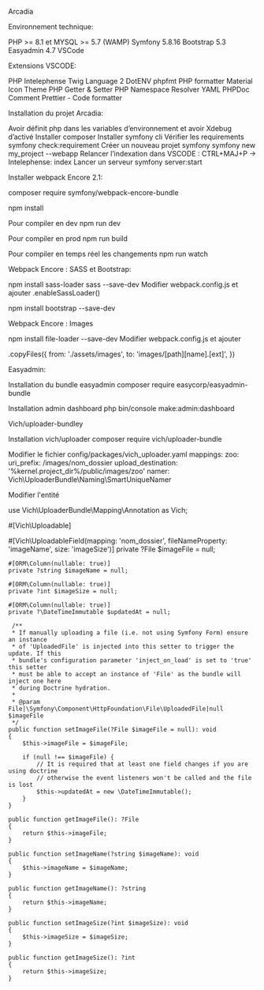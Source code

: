 Arcadia

Environnement technique:

PHP >= 8.1 et MYSQL >= 5.7 (WAMP) 
Symfony 5.8.16 
Bootstrap 5.3 
Easyadmin 4.7 VSCode

Extensions VSCODE:

PHP Intelephense 
Twig Language 2
DotENV 
phpfmt PHP formatter 
Material Icon Theme 
PHP Getter & Setter 
PHP Namespace Resolver 
YAML 
PHPDoc Comment Prettier - Code formatter

Installation du projet Arcadia:

Avoir définit php dans les variables d’environnement et avoir Xdebug d’activé 
Installer composer 
Installer symfony cli 
Vérifier les requirements
symfony check:requirement 
Créer un nouveau projet symfony 
symfony new my_project --webapp 
Relancer l’indexation dans VSCODE : CTRL+MAJ+P -> Intelephense: index 
Lancer un serveur symfony server:start

Installer webpack Encore 2.1:

composer require symfony/webpack-encore-bundle 

npm install 

Pour compiler en dev 
npm run dev 

Pour compiler en prod 
npm run build 

Pour compiler en temps réel les changements 
npm run watch

Webpack Encore : SASS et Bootstrap:

npm install sass-loader sass --save-dev 
Modifier webpack.config.js et ajouter .enableSassLoader() 

npm install bootstrap --save-dev 

Webpack Encore : Images 

npm install file-loader --save-dev 
Modifier webpack.config.js et ajouter

.copyFiles({
        from: './assets/images',
        to: 'images/[path][name].[ext]',
        })

Easyadmin:

Installation du bundle easyadmin 
composer require easycorp/easyadmin-bundle

Installation admin dashboard
php bin/console make:admin:dashboard

Vich/uploader-bundley

Installation vich/uploader
composer require vich/uploader-bundle

Modifier le fichier config/packages/vich_uploader.yaml
    mappings:
        zoo:
            uri_prefix: /images/nom_dossier
            upload_destination: '%kernel.project_dir%/public/images/zoo'
            namer: Vich\UploaderBundle\Naming\SmartUniqueNamer

Modifier l'entité

use Vich\UploaderBundle\Mapping\Annotation as Vich;

#[Vich\Uploadable]

#[Vich\UploadableField(mapping: 'nom_dossier', fileNameProperty: 'imageName', size: 'imageSize')]
    private ?File $imageFile = null;

    #[ORM\Column(nullable: true)]
    private ?string $imageName = null;

    #[ORM\Column(nullable: true)]
    private ?int $imageSize = null;

    #[ORM\Column(nullable: true)]
    private ?\DateTimeImmutable $updatedAt = null;

     /**
     * If manually uploading a file (i.e. not using Symfony Form) ensure an instance
     * of 'UploadedFile' is injected into this setter to trigger the update. If this
     * bundle's configuration parameter 'inject_on_load' is set to 'true' this setter
     * must be able to accept an instance of 'File' as the bundle will inject one here
     * during Doctrine hydration.
     *
     * @param File|\Symfony\Component\HttpFoundation\File\UploadedFile|null $imageFile
     */
    public function setImageFile(?File $imageFile = null): void
    {
        $this->imageFile = $imageFile;

        if (null !== $imageFile) {
            // It is required that at least one field changes if you are using doctrine
            // otherwise the event listeners won't be called and the file is lost
            $this->updatedAt = new \DateTimeImmutable();
        }
    }

    public function getImageFile(): ?File
    {
        return $this->imageFile;
    }

    public function setImageName(?string $imageName): void
    {
        $this->imageName = $imageName;
    }

    public function getImageName(): ?string
    {
        return $this->imageName;
    }

    public function setImageSize(?int $imageSize): void
    {
        $this->imageSize = $imageSize;
    }

    public function getImageSize(): ?int
    {
        return $this->imageSize;
    }
